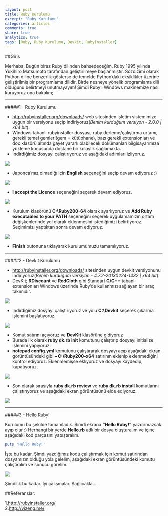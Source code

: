```yaml
---
layout: post
title: Ruby Kurulumu
excerpt: "Ruby Kurulumu"
categories: articles
comments: true
share: true
analytics: true
tags: [Ruby, Ruby Kurulumu, Devkit, RubyInstaller]
---
```


##Giriş

Merhaba,
Bugün biraz Ruby dilinden bahsedeceğim. Ruby 1995 yılında Yukihiro Matsumoto tarafından geliştirilmeye başlanmıştır. 
Sözdizimi olarak Python diline benzerlik gösterse de temelde Python’daki eksiklikler üzerine geliştirilmiş bir programlama dilidir. 
Birde nesneye yönelik programlama dili olduğunu belirtmeyi unutmayayım! Şimdi Ruby’i Windows makinemize nasıl kuruyoruz ona bakalım;


---

#####1 - Ruby Kurulumu

-	<http://rubyinstaller.org/downloads/> web sitesinden işletim sistemimize uygun bir versiyonu seçip indiriyoruz(*Benim kurduğum versiyon - 2.0.0 | x64 bit*).
-	Windows tabanlı rubyinstaller dosyası; ruby derleme/çalıştırma ortamı, gerekli temel gemleri(gem = kütüphane), 
bazı gerekli extensionları ve doc klasörü altında gayet yararlı olabilecek dokümanları bilgisayarımıza yükleme konusunda dostane bir kolaylık sağlamakta.
-	İndirdiğimiz dosyayı çalıştırıyoruz ve aşağıdaki adımları izliyoruz.

![](../../images/2016-01-21-Rubylnstallation/1.png)

-	Japonca’mız olmadığı için **English** seçeneğini seçip devam ediyoruz :)

![](../../images/2016-01-21-Rubylnstallation/2.png)

-	**I accept the Licence** seçeneğini seçerek devam ediyoruz.

![](../../images/2016-01-21-Rubylnstallation/3.png)

-	Kurulum klasörünü **C:\Ruby200-64** olarak ayarlıyoruz ve **Add Ruby executables to your PATH** seçeneğini seçerek uygulamamızın ortam değişkenlerinde yol 
olarak eklenmesini istediğimizi belirtiyoruz. Seçimimizi yaptıktan sonra devam ediyoruz.

![](../../images/2016-01-21-Rubylnstallation/4.png)


-	**Finish** butonuna tıklayarak kurulumumuzu tamamlıyoruz.

---

#####2 - Devkit Kurulumu

-	<http://rubyinstaller.org/downloads/>  sitesinden uygun devkit versiyonunu indiriyoruz(*Benim kurduğum versiyon - 4.7.2-20130224-1432 | x64 bit*).
-	DevKit; **RDiscount** ve **RedCloth**  gibi Standart **C/C++** tabanlı extensionları Windows üzerinde Ruby’de kullanmızı sağlayan bir araç takımıdır.

![](../../images/2016-01-21-Rubylnstallation/5.png)


-	İndirdiğimiz dosyayı çalıştırıyoruz ve yolu **C:\Devkit** seçerek çıkarma işlemini başlatıyoruz.

![](../../images/2016-01-21-Rubylnstallation/6.png)

-	Komut satırını açıyoruz ve **DevKit** klasörüne gidiyoruz
-	Burada ilk olarak **ruby dk.rb init** komutunu çalıştırıp dosyayı initialize işlemini yapıyoruz.
-	**notepad config.yml** komutunu çalıştırarak dosyayı açıp aşağıdaki ekran görüntüsündeki gibi **– C:/Ruby200-x64** satırının eklenip eklenmediğini kontrol ediyoruz. 
Eklenmemişse ekliyoruz ve dosyayı kaydedip, kapatıyoruz.

![](../../images/2016-01-21-Rubylnstallation/7.png)


-	Son olarak sırasıyla **ruby dk.rb review** ve **ruby dk.rb install** komutlarını çalıştırıyoruz ve aşağıdaki ekran görüntüsünü elde ediyoruz.

![](../../images/2016-01-21-Rubylnstallation/8.png)

---

#####3 - Hello Ruby!

Kurulumu bu şekilde tamamladık. Şimdi ekrana **“Hello Ruby!”** yazdırmazsak ayıp olur :) Herhangi bir yerde **Hello.rb** adlı bir dosya oluşturalım ve 
içine aşağıdaki kod parçasını yapıştıralım.

```ruby
puts 'Hello Ruby!'
```

İşte bu kadar. Şimdi yazdığımız kodu çalıştırmak için komut satırından dosyamızın olduğu yola gelelim, aşağıdaki ekran görüntüsündeki komutu çalıştıralım ve sonucu görelim.

![](../../images/2016-01-21-Rubylnstallation/9.png)

Şimdilik bu kadar. İyi çalışmalar. Sağlıcakla...

##Referanslar:

1.<http://rubyinstaller.org/>  
2.<http://yizeng.me/>  
